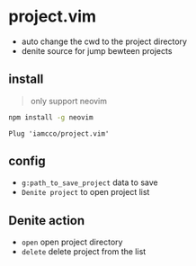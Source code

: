 # project.vim

- auto change the cwd to the project directory
- denite source for jump bewteen projects

## install

> only support neovim

```bash
npm install -g neovim
```

```vim
Plug 'iamcco/project.vim'
```

## config

- `g:path_to_save_project` data to save
- `Denite project` to open project list

## Denite action

- `open` open project directory
- `delete` delete project from the list
